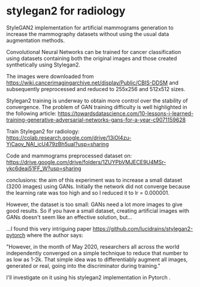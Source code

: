 # stylegan2 for radiology


StyleGAN2 implementation for artificial mammograms generation to increase the mammography datasets without using the usual data augmentation methods.

Convolutional Neural Networks can be trained for cancer classification using datasets containing both the original images and those created synthetically using Stylegan2.  

The images were downloaded from https://wiki.cancerimagingarchive.net/display/Public/CBIS-DDSM  and subsequently preprocessed and reduced to 255x256 and 512x512 sizes.  

Stylegan2 training is underway to obtain more control over the stability of convergence. 
The problem of GAN training difficulty is well highlighted in the following article: https://towardsdatascience.com/10-lessons-i-learned-training-generative-adversarial-networks-gans-for-a-year-c9071159628

Train Stylegan2 for radiology:
https://colab.research.google.com/drive/13iOl4zu-YjCaov_NAl_icU479zBh5uaI?usp=sharing

Code and mammograms preprocessed dataset on: 
https://drive.google.com/drive/folders/1ZUYPbVMJECE9U4MSr-ykc6deaj51FF_W?usp=sharing

conclusions:
the aim of this experiment was to increase a small dataset (3200 images) using GANs.
Initially the network did not converge because the learning rate was too high and so I reduced it to lr = 0.000001.

However, the dataset is too small: GANs need a lot more images to give good results.
So if you have a small dataset, creating artificial images with GANs doesn't seem like an effective solution, but...

...I found this very intriguing paper https://github.com/lucidrains/stylegan2-pytorch where the author says:

"However, in the month of May 2020, researchers all across the world independently converged on a simple technique to reduce that number to as low as 1-2k. That simple idea was to differentiably augment all images, generated or real, going into the discriminator during training."

I'll investigate on it using his stylegan2 implementation in Pytorch
.





